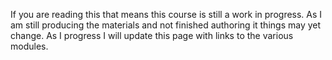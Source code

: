 If you are reading this that means this course is still a work in progress. As I am still producing the materials and not finished authoring it things may yet change. As I progress I will update this page with links to the various modules.